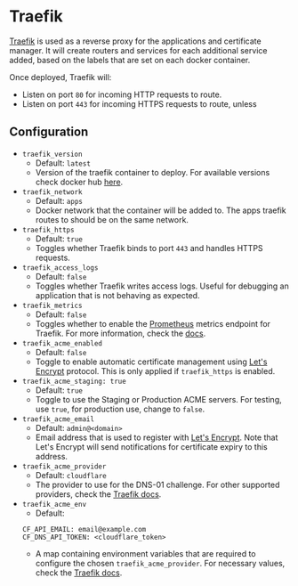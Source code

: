 # Traefik

[Traefik](https://traefik.io/) is used as a reverse proxy for the applications and certificate manager. 
It will create routers and services for each additional service added, based on the labels that are set on each docker container.

Once deployed, Traefik will:
- Listen on port `80` for incoming HTTP requests to route.
- Listen on port `443` for incoming HTTPS requests to route, unless 

## Configuration 

- `traefik_version`
    - Default: `latest`
    - Version of the traefik container to deploy. For available versions check docker hub [here](https://hub.docker.com/_/traefik/tags). 
- `traefik_network`
    - Default: `apps`
    - Docker network that the container will be added to. The apps traefik routes to should be on the same network.
- `traefik_https`
    - Default: `true`
    - Toggles whether Traefik binds to port `443` and handles HTTPS requests.
- `traefik_access_logs`
    - Default: `false`
    - Toggles whether Traefik writes access logs. Useful for debugging an application that is not behaving as expected.
- `traefik_metrics`
    - Default: `false`
    - Toggles whether to enable the [Prometheus](../prometheus/README.md) metrics endpoint for Traefik. For more information, check the [docs](https://doc.traefik.io/traefik/observability/metrics/overview/).
- `traefik_acme_enabled`
    - Default: `false`
    - Toggle to enable automatic certificate management using [Let's Encrypt](https://letsencrypt.org/) protocol. This is only applied if `traefik_https` is enabled.
- `traefik_acme_staging: true`
    - Default: `true`
    - Toggle to use the Staging or Production ACME servers. For testing, use `true`, for production use, change to `false`.
- `traefik_acme_email`
    - Default: `admin@<domain>`
    - Email address that is used to register with [Let's Encrypt](https://letsencrypt.org/). Note that Let's Encrypt will send notifications for certificate expiry to this address.
- `traefik_acme_provider`
    - Default: `cloudflare`
    - The provider to use for the DNS-01 challenge. For other supported providers, check the [Traefik docs](https://doc.traefik.io/traefik/https/acme/#providers).
- `traefik_acme_env`
    - Default:
    ```
    CF_API_EMAIL: email@example.com
    CF_DNS_API_TOKEN: <cloudflare_token>
    ```
    - A map containing environment variables that are required to configure the chosen `traefik_acme_provider`. 
    For necessary values, check the [Traefik docs](https://doc.traefik.io/traefik/https/acme/#providers).
